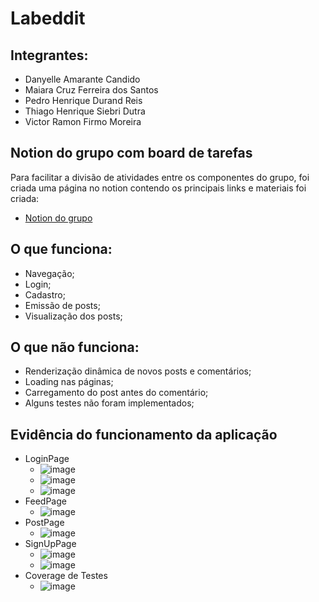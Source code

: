 # Labeddit

## Integrantes:

- Danyelle Amarante Candido
- Maiara Cruz Ferreira dos Santos
- Pedro Henrique Durand Reis
- Thiago Henrique Siebri Dutra
- Victor Ramon Firmo Moreira

## Notion do grupo com board de tarefas

Para facilitar a divisão de atividades entre os componentes do grupo, foi criada uma página no notion contendo os principais links e materiais foi criada:
- [Notion do grupo](https://www.notion.so/Notion-do-Grupo-abf4e9d7191a4491a46b48a49dba5bde)

## O que funciona:
- Navegação;
- Login;
- Cadastro;
- Emissão de posts;
- Visualização dos posts;

## O que não funciona:
- Renderização dinâmica de novos posts e comentários;
- Loading nas páginas;
- Carregamento do post antes do comentário;
- Alguns testes não foram implementados;

## Evidência do funcionamento da aplicação

- LoginPage
  - ![image](https://user-images.githubusercontent.com/98703838/181748518-0d702435-d541-42c6-a3ab-ec0898ccb269.png)
  - ![image](https://user-images.githubusercontent.com/98703838/181748692-ffbb3b9c-5257-4149-9ee9-0be84668adb1.png)
  - ![image](https://user-images.githubusercontent.com/98703838/181748724-78cd55db-4fab-4b80-9825-213be29aaef2.png)
- FeedPage
  - ![image](https://user-images.githubusercontent.com/98703838/181748569-c00d1a5e-9807-4e36-b04e-af2e6cc61357.png)
- PostPage
  - ![image](https://user-images.githubusercontent.com/98703838/181748960-b1001512-63bb-4fa9-8491-e7f5cc3a30cf.png)
- SignUpPage
  - ![image](https://user-images.githubusercontent.com/98703838/181748786-25388902-04ca-4850-8b50-e7324b5f4ac7.png)
  - ![image](https://user-images.githubusercontent.com/98703838/181748877-5ae433c1-14e5-478d-ae4c-10e6e562e986.png)
- Coverage de Testes
  - ![image](https://user-images.githubusercontent.com/98703838/181755402-38e1664b-4cea-4752-8b09-fe3497d45d29.png)
